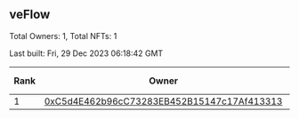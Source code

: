 ## veFlow

Total Owners: 1, Total NFTs: 1

Last built: Fri, 29 Dec 2023 06:18:42 GMT

| Rank | Owner | Voting Power | Influence | NFTs Id |
| --- | --- | --- | --- | --- |
  | 1 | [0xC5d4E462b96cC73283EB452B15147c17Af413313](https://debank.com/profile/0xC5d4E462b96cC73283EB452B15147c17Af413313?chain=canto) | 106,266.669 | 0.03608% | 1 |